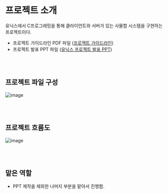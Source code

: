 # 프로젝트 소개
유닉스에서 C프로그래밍을 통해 클라이언트와 서버가 있는 사물함 시스템을 구현하는 프로젝트이다.  

- 프로젝트 가이드라인 PDF 파일 ([프로젝트 가이드라인](https://github.com/tjdans6342/Unix-Project/files/11182589/default.pdf))
- 프로젝트 발표 PPT 파일 ([유닉스 프로젝트 발표 PPT](https://github.com/tjdans6342/Unix-Project/files/11182595/_._locker_12.pptx))


<br><br>

## 프로젝트 파일 구성
![image](https://user-images.githubusercontent.com/70836243/230704641-b093965f-6df1-40c1-a642-3e8ee50e04ee.png)


<br><br>

## 프로젝트 흐름도
![image](https://user-images.githubusercontent.com/70836243/230704697-f719533e-f638-4aaf-8a0f-22c080b3b0af.png)


<br><br>

## 맡은 역할
- PPT 제작을 제외한 나머지 부분을 맡아서 진행함.
